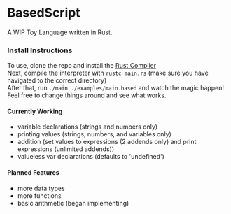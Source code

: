 # BasedScript

A WIP Toy Language written in Rust.

### Install Instructions

To use, clone the repo and install the [Rust Compiler](https://www.rust-lang.org/tools/install)\
Next, compile the interpreter with `rustc main.rs` (make sure you have navigated to the correct directory)\
After that, run `./main ./examples/main.based` and watch the magic happen! Feel free to change things around and see what works.

#### Currently Working

- variable declarations (strings and numbers only)
- printing values (strings, numbers, and variables only)
- addition (set values to expressions (2 addends only) and print expressions (unlimited addends))
- valueless var declarations (defaults to 'undefined')

#### Planned Features

- more data types
- more functions
- basic arithmetic (began implementing)
